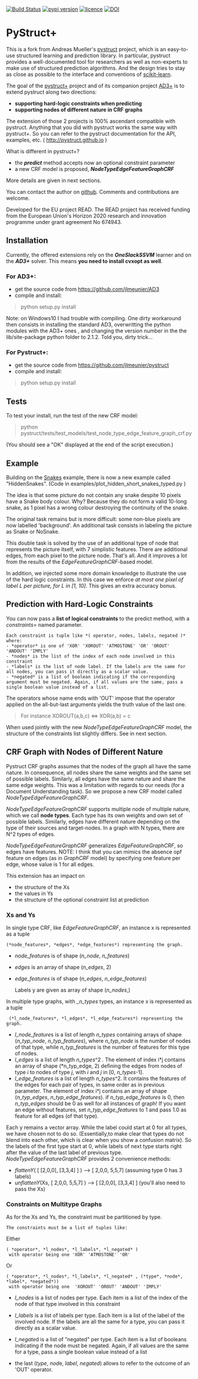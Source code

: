 
[![Build Status](https://travis-ci.org/pystruct/pystruct.png)](https://travis-ci.org/pystruct/pystruct)
[![pypi version](http://img.shields.io/pypi/v/pystruct.svg?style=flat)](https://pypi.python.org/pypi/pystruct/)
[![licence](http://img.shields.io/badge/licence-BSD-blue.svg?style=flat)](https://github.com/pystruct/pystruct/blob/master/LICENSE)
[![DOI](https://zenodo.org/badge/21369/pystruct/pystruct.svg)](https://zenodo.org/badge/latestdoi/21369/pystruct/pystruct)



# PyStruct+
This is a fork from Andreas Mueller's [pystruct](https://github.com/pystruct/pystruct) project, which is an easy-to-use structured learning
 and prediction library. In particular, pystruct provides a well-documented tool for researchers as well as non-experts to make use of structured 
 prediction algorithms. And the design tries to stay as close as possible to the interface and conventions of [scikit-learn](http://scikit-learn.org).

The goal of the [pystruct+](https://github.com/jlmeunier/pystruct) project and of its companion project [AD3+](https://github.com/jlmeunier/AD3) is to extend pystruct along two directions:
 * **supporting hard-logic constraints when predicting**
 * **supporting nodes of different nature in CRF graphs**
 
The extension of those 2 projects is 100% ascendant compatible with pystruct. Anything that you did with pystruct works the same way with pystruct+. 
So you can refer to the pystruct documentation for the API, examples, etc. ( http://pystruct.github.io )

What is different in pystruct+?
 * the __*predict*__ method accepts now an optional constraint parameter
 * a new CRF model is proposed, __*NodeTypeEdgeFeatureGraphCRF*__

 More details are given in next sections.
 
 You can contact the author on [github](https://github.com/jlmeunier/pystruct). Comments and contributions are welcome.
 
 Developed  for the EU project READ. The READ project has received funding 
 from the European Union's Horizon 2020 research and innovation programme 
 under grant agreement No 674943.
 
 
## Installation
Currently, the offered extensions rely on the __*OneSlackSSVM*__ learner and on the __*AD3+*__ solver. This means __you need to install cvxopt as well__.

### For AD3+:
 * get the source code from https://github.com/jlmeunier/AD3
 * compile and install:

> python setup.py install

Note: on Windows10 I had trouble with compiling. One dirty workaround then consists in installing the standard AD3, overwritting the python modules with the AD3+ ones
, and changing the version number in the the lib/site-package python folder to 2.1.2. Told you, dirty trick...

### For Pystruct+:
 * get the source code from https://github.com/jlmeunier/pystruct
 * compile and install:

> python setup.py install

## Tests
To test your install, run the test of the new CRF model:
> python pystruct/tests/test_models/test_node_type_edge_feature_graph_crf.py

(You should see a "OK" displayed at the end of the script execution.)

## Example
Building on the [Snakes](https://pystruct.github.io/auto_examples/plot_snakes.html#sphx-glr-auto-examples-plot-snakes-py) example, there is now a new example called "HiddenSnakes". (Code in examples/plot_hidden_short_snakes_typed.py )

The idea is that some picture do not contain any snake despite 10 pixels have a Snake body colour. Why? Because they do not form a valid 10-long snake, as 1 pixel has a wrong colour destroying the continuity of the snake.

The original task remains but is more difficult: some non-blue pixels are now labelled 'background'. An additional task consists in labeling the picture as Snake or NoSnake.

This double task is solved by the use of an additional type of node that represents the picture itself, with 7 simplistic features. There are additional edges, from each pixel to the picture node. That's all. And it improves a lot from the results of the *EdgeFeatureGraphCRF*-based model. 

In addition, we injected some more domain knowledge to illustrate the use of the hard logic constraints. In this case we enforce *at most one pixel of label L per picture, for L in [1, 10]*. This gives an extra accuracy bonus.

## Prediction with Hard-Logic Constraints

You can now pass a __list of logical constraints__ to the predict method, with a *constraints=* named parameter.

    Each constraint is tuple like *( operator, nodes, labels, negated )*
    where:
    - *operator* is one of 'XOR' 'XOROUT' 'ATMOSTONE' 'OR' 'OROUT' 'ANDOUT' 'IMPLY'
    - *nodes* is the list of the index of each node involved in this constraint
    - *labels* is the list of node label. If the labels are the same for all nodes, you can pass it directly as a scalar value.
    - *negated* is a list of boolean indicating if the corresponding argument must be negated. Again, if all values are the same, pass a single boolean value instead of a list.

The operators whose name ends with 'OUT' impose that the operator applied on the all-but-last arguments yields the truth value of the last one.
>For instance XOROUT(a,b,c) <=> XOR(a,b) = c

When used jointly with the new *NodeTypeEdgeFeatureGraphCRF* model, the structure of the constraints list slightly differs. See in next section.


## CRF Graph with Nodes of Different Nature
Pystruct CRF graphs assumes that the nodes of the graph all have the same nature. In consequence, all nodes share the same weights and the same set of possible labels. Similarly, all edges have the same nature and share the same edge weights.
This was a limitation with regards to our needs (for a Document Understanding task). So we propose a new CRF model called *NodeTypeEdgeFeatureGraphCRF*.

*NodeTypeEdgeFeatureGraphCRF* supports multiple node of multiple nature, which we call **node types**. Each type has its own weights and own set of possible labels. Similarly, edges have different nature depending on the type of their sources and target-nodes. In a graph with N types, there are N^2 types of edges.

*NodeTypeEdgeFeatureGraphCRF* generalizes *EdgeFeatureGraphCRF*, so edges have features. NOTE: I think that you can mimics the absence opf feature on edges (as in *GraphCRF* model) by specifying one feature per edge, whose value is 1 for all edges.

This extension has an impact on
 * the structure of the Xs
 * the values in Ys
 * the structure of the optional constraint list at prediction

### Xs and Ys
In single type CRF, like *EdgeFeatureGraphCRF*, an instance x is represented as a tuple        

    (*node_features*, *edges*, *edge_features*) representing the graph. 

* *node_feature*s is of shape (*n_node*, *n_features*)
* *edges* is an array of shape (*n_edges*, 2)
* *edge_features* is of shape (*n_edges*, *n_edge_features*)

    Labels y are given as array of shape (*n_nodes*,)

In multiple type graphs, with *_n_types* types, an instance x is represented as a tuple

     (*l_node_features*, *l_edges*, *l_edge_features*) representing the graph. 
* *l_node_feature*s is a list of length *n_types* containing arrays of shape (*n_typ_node*, *n_typ_features*), where *n_typ_node* is the number of nodes of that type, while *n_typ_features* is the number of features for this type of nodes.
* *l_edges* is a list of length *n_types*^2 . The element of index i*j contains an array of shape (*n_typ_edge, 2) defining the edges from nodes of type *i* to nodes of type *j*, with *i* and *j* in [0, *n_types*-1]. 
* *l_edge_features* is a list of length *n_types*^2. It contains the features of the edges for each pair of types, in same order as in previous parameter. The element of index i*j contains an array of shape (*n_typ_edges*, *n_typ_edge_features*). if *n_typ_edge_features* is 0, then *n_typ_edges* should be 0 as well for all instances of graph! If you want an edge without features, set *n_typ_edge_features* to 1 and pass 1.0 as feature for all edges (of that type).

Each y remains a vector array. While the label could start at 0 for all types, we have chosen not to do so. (Essentially,to make clear that types do not blend into each other, which is clear when you show a confusion matrix). So the labels of the first type start at 0, while labels of next type starts right after the value of the last label of previous type.
*NodeTypeEdgeFeatureGraphCRF* provides 2 convenience methods:
* *flattenY*( [ [2,0,0], [3,3,4] ] ) --> [ 2,0,0, 5,5,7]  (assuming type 0 has 3 labels)
* *unflattenY*(Xs, [ 2,0,0, 5,5,7] ) --> [ [2,0,0], [3,3,4] ]   (you'll also need to pass the Xs)

### Constraints on Multitype Graphs
As for the Xs and Ys, the constraint must be partitioned by type.

    The constraints must be a list of tuples like:
  
Either

    ( *operator*, *l_nodes*, *l_labels*, *l_negated* )
     with operator being one 'XOR' 'ATMOSTONE' 'OR'

Or

    ( *operator*, *l_nodes*, *l_labels*, *l_negated* , (*type*, *node*, *label*, *negated*))
     with operator being one  'XOROUT' 'OROUT' 'ANDOUT' 'IMPLY'
    
- *l_nodes* is a list of nodes per type. Each item is a list of the index of the node of that type involved in this constraint
- *l_labels* is a list of labels per type. Each item is a list of the label of the involved node. If the labels are all the same for a type, you can pass it directly as a scalar value.
- *l_negate*d is a list of "negated" per type. Each item is a list of booleans indicating if the node must be negated. Again, if all values are the same for a type, pass a single boolean value instead of a list 

- the last (*type*, *nod*e, *label*, *negated*) allows to refer to the outcome of an 'OUT' operator.
   
   